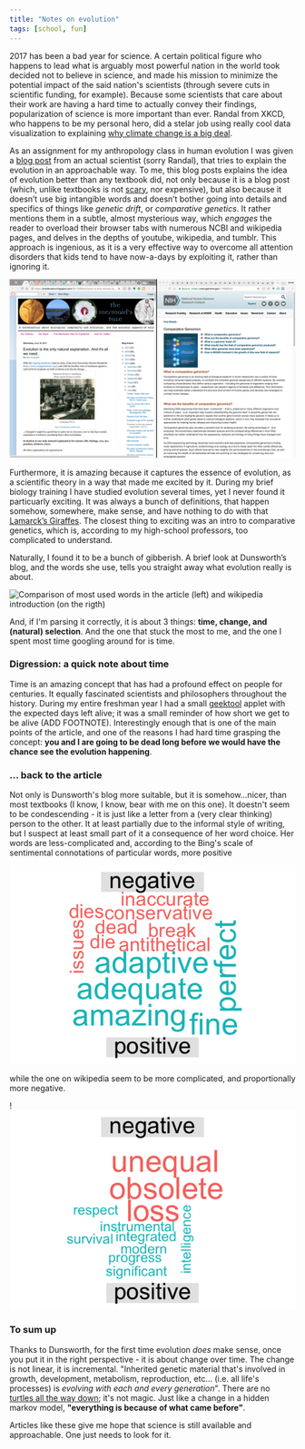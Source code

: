 ```yaml
---
title: "Notes on evolution"
tags: [school, fun]
---
```


2017 has been a bad year for science.
A certain political figure who happens to lead what is arguably most powerful nation in the world took decided not to believe in science, and made his mission to minimize the potential impact of the said nation's scientists (through severe cuts in scientific funding, for example). Because some scientists that care about their work are having a hard time to actually convey their findings, popularization of science is more important than ever. Randal from XKCD, who happens to be my personal hero, did a stelar job using really cool data visualization to explaining [why climate change is a big deal](https://xkcd.com/1732/).

As an assignment for my anthropology class in human evolution I was given a [blog post](https://ecodevoevo.blogspot.com/2013/06/evolution-is-only-natural-explanation.html) from an actual scientist (sorry Randal), that tries to explain the evolution in an approachable way. To me, this blog posts explains the idea of evolution better than any textbook did, not only because it is a blog post (which, unlike textbooks is not [scary](https://cnet4.cbsistatic.com/img/f7_I9wHgPC6ZPJW-hLtuI0LZWF4=/0x94:1200x700/fit-in/970x0/2015/03/30/86f92c8d-4d7d-4074-88a8-554a19b76346/monsterbook1.jpg), nor expensive), but also because it doesn’t use big intangible words and doesn’t bother going into details and specifics of things like _genetic drift_, or _comparative genetics_. It rather mentions them in a subtle, almost mysterious way, which _engages_ the reader to overload their browser tabs with numerous NCBI and wikipedia pages, and delves in the depths of youtube, wikipedia, and tumblr. This approach is ingenious, as it is a very effective way to overcome all attention disorders that kids tend to have now-a-days by exploiting it, rather than ignoring it.

![Actual state of my tabs 40 minutes in](./assets/EVO_chrome_tabs.png)


Furthermore, it is amazing because it captures the essence of evolution, as a scientific theory in a way that made me excited by it. During my brief biology training I have studied evolution several times, yet I never found it particuarly exciting.
It was always a bunch of definitions, that happen somehow, somewhere, make sense, and have nothing to do with that [Lamarck’s Giraffes](http://hawaiireedlab.com/wpress/wp-content/uploads/2016/05/lamarck_giraffe2.jpg). The closest thing to exciting was an intro to comparative genetics, which is, according to my high-school professors, too complicated to understand. 

Naturally, I found it to be a bunch of gibberish. A brief look at Dunsworth’s blog, and the words she use, tells you straight away what evolution really is about.

![Comparison of most used words in the article (left) and wikipedia introduction (on the rigth)](./assets/EVO_wordcount.png)


And, if I'm parsing it correctly, it is about 3 things: **time, change, and (natural) selection**. And the one that stuck the most to me, and the one I spent most time googling around for is time.

### Digression: a quick note about time
Time is an amazing concept that has had a profound effect on people for centuries. It equally fascinated scientists and philosophers throughout the history. During my entire freshman year I had a small [geektool](https://www.tynsoe.org/v2/geektool/) applet with the expected days left alive; it was a small reminder of how short we get to be alive (ADD FOOTNOTE). Interestingly enough that is one of the main points of the article, and one of the reasons I had hard time grasping the concept: **you and I are going to be dead long before we would have the chance see the evolution happening**. 

### ... back to the article

Not only is Dunsworth's blog more suitable, but it is somehow...nicer, than most textbooks (I know, I know, bear with me on this one). It doestn't seem to be condescending - it is just like a letter from a (very clear thinking) person to the other. It at least partially due to the informal style of writing, but I suspect at least small part of it a consequence of her word choice. Her words are less-complicated and, according to the Bing's scale of sentimental connotations of particular words, more positive

![Positive vs negative words in the blog post](./assets/EVO_wc_evo.png)

while the one on wikipedia seem to be more complicated, and proportionally more negative.

!![Positive vs negative words in the wikipedia article on evolution](./assets/EVO_wc_wiki.png)


### To sum up

Thanks to Dunsworth, for the first time evolution _does_ make sense, once you put it in the right perspective - it is about change over time. The change is not linear, it is incremental. "Inherited genetic material that's involved in growth, development, metabolism, reproduction, etc... (i.e. all life's processes) is *evolving with each and every generation*". There are no [turtles all the way down](https://en.wikipedia.org/wiki/Turtles_all_the_way_down); it's not magic. Just like a change in a hidden markov model, **"everything is because of what came before"**.


Articles like these give me hope that science is still available and approachable. One just needs to look for it.